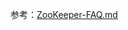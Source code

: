 参考：[ZooKeeper-FAQ.md](https://github.com/Jstarfish/JavaKeeper/blob/master/docs/interview/ZooKeeper-FAQ.md)